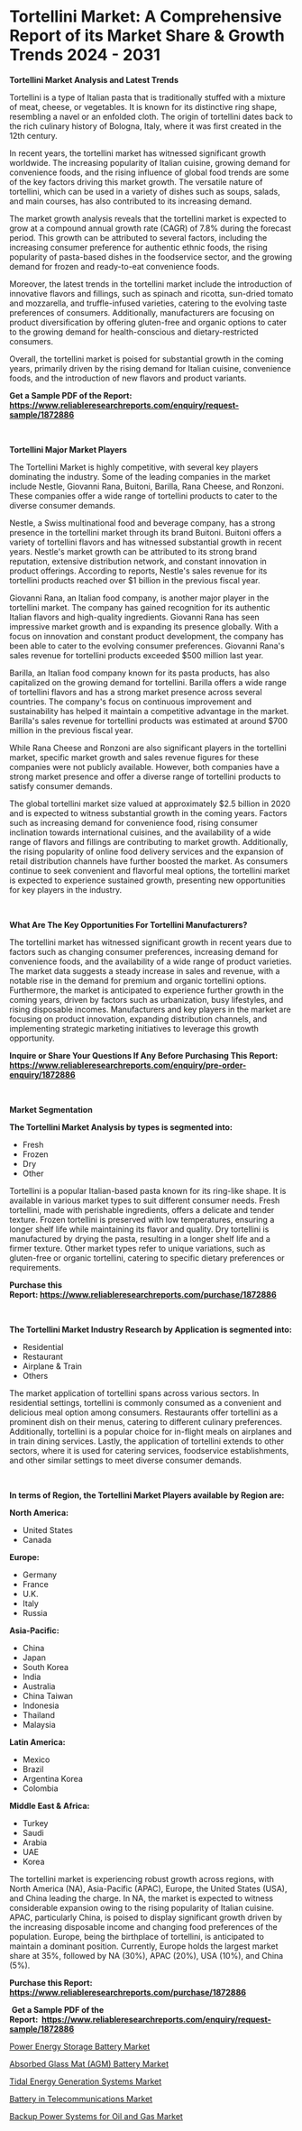 <p><h1>Tortellini Market: A Comprehensive Report of its Market Share & Growth Trends 2024 - 2031</h1></p><p><strong>Tortellini Market Analysis and Latest Trends</strong></p>
<p><p>Tortellini is a type of Italian pasta that is traditionally stuffed with a mixture of meat, cheese, or vegetables. It is known for its distinctive ring shape, resembling a navel or an enfolded cloth. The origin of tortellini dates back to the rich culinary history of Bologna, Italy, where it was first created in the 12th century.</p><p>In recent years, the tortellini market has witnessed significant growth worldwide. The increasing popularity of Italian cuisine, growing demand for convenience foods, and the rising influence of global food trends are some of the key factors driving this market growth. The versatile nature of tortellini, which can be used in a variety of dishes such as soups, salads, and main courses, has also contributed to its increasing demand.</p><p>The market growth analysis reveals that the tortellini market is expected to grow at a compound annual growth rate (CAGR) of 7.8% during the forecast period. This growth can be attributed to several factors, including the increasing consumer preference for authentic ethnic foods, the rising popularity of pasta-based dishes in the foodservice sector, and the growing demand for frozen and ready-to-eat convenience foods.</p><p>Moreover, the latest trends in the tortellini market include the introduction of innovative flavors and fillings, such as spinach and ricotta, sun-dried tomato and mozzarella, and truffle-infused varieties, catering to the evolving taste preferences of consumers. Additionally, manufacturers are focusing on product diversification by offering gluten-free and organic options to cater to the growing demand for health-conscious and dietary-restricted consumers.</p><p>Overall, the tortellini market is poised for substantial growth in the coming years, primarily driven by the rising demand for Italian cuisine, convenience foods, and the introduction of new flavors and product variants.</p></p>
<p><strong>Get a Sample PDF of the Report:&nbsp; <a href="https://www.reliableresearchreports.com/enquiry/request-sample/1872886">https://www.reliableresearchreports.com/enquiry/request-sample/1872886</a></strong></p>
<p>&nbsp;</p>
<p><strong>Tortellini Major Market Players</strong></p>
<p><p>The Tortellini Market is highly competitive, with several key players dominating the industry. Some of the leading companies in the market include Nestle, Giovanni Rana, Buitoni, Barilla, Rana Cheese, and Ronzoni. These companies offer a wide range of tortellini products to cater to the diverse consumer demands.</p><p>Nestle, a Swiss multinational food and beverage company, has a strong presence in the tortellini market through its brand Buitoni. Buitoni offers a variety of tortellini flavors and has witnessed substantial growth in recent years. Nestle's market growth can be attributed to its strong brand reputation, extensive distribution network, and constant innovation in product offerings. According to reports, Nestle's sales revenue for its tortellini products reached over $1 billion in the previous fiscal year.</p><p>Giovanni Rana, an Italian food company, is another major player in the tortellini market. The company has gained recognition for its authentic Italian flavors and high-quality ingredients. Giovanni Rana has seen impressive market growth and is expanding its presence globally. With a focus on innovation and constant product development, the company has been able to cater to the evolving consumer preferences. Giovanni Rana's sales revenue for tortellini products exceeded $500 million last year.</p><p>Barilla, an Italian food company known for its pasta products, has also capitalized on the growing demand for tortellini. Barilla offers a wide range of tortellini flavors and has a strong market presence across several countries. The company's focus on continuous improvement and sustainability has helped it maintain a competitive advantage in the market. Barilla's sales revenue for tortellini products was estimated at around $700 million in the previous fiscal year.</p><p>While Rana Cheese and Ronzoni are also significant players in the tortellini market, specific market growth and sales revenue figures for these companies were not publicly available. However, both companies have a strong market presence and offer a diverse range of tortellini products to satisfy consumer demands.</p><p>The global tortellini market size valued at approximately $2.5 billion in 2020 and is expected to witness substantial growth in the coming years. Factors such as increasing demand for convenience food, rising consumer inclination towards international cuisines, and the availability of a wide range of flavors and fillings are contributing to market growth. Additionally, the rising popularity of online food delivery services and the expansion of retail distribution channels have further boosted the market. As consumers continue to seek convenient and flavorful meal options, the tortellini market is expected to experience sustained growth, presenting new opportunities for key players in the industry.</p></p>
<p>&nbsp;</p>
<p><strong>What Are The Key Opportunities For Tortellini Manufacturers?</strong></p>
<p><p>The tortellini market has witnessed significant growth in recent years due to factors such as changing consumer preferences, increasing demand for convenience foods, and the availability of a wide range of product varieties. The market data suggests a steady increase in sales and revenue, with a notable rise in the demand for premium and organic tortellini options. Furthermore, the market is anticipated to experience further growth in the coming years, driven by factors such as urbanization, busy lifestyles, and rising disposable incomes. Manufacturers and key players in the market are focusing on product innovation, expanding distribution channels, and implementing strategic marketing initiatives to leverage this growth opportunity.</p></p>
<p><strong>Inquire or Share Your Questions If Any Before Purchasing This Report: <a href="https://www.reliableresearchreports.com/enquiry/pre-order-enquiry/1872886">https://www.reliableresearchreports.com/enquiry/pre-order-enquiry/1872886</a></strong></p>
<p>&nbsp;</p>
<p><strong>Market Segmentation</strong></p>
<p><strong>The Tortellini Market Analysis by types is segmented into:</strong></p>
<p><ul><li>Fresh</li><li>Frozen</li><li>Dry</li><li>Other</li></ul></p>
<p><p>Tortellini is a popular Italian-based pasta known for its ring-like shape. It is available in various market types to suit different consumer needs. Fresh tortellini, made with perishable ingredients, offers a delicate and tender texture. Frozen tortellini is preserved with low temperatures, ensuring a longer shelf life while maintaining its flavor and quality. Dry tortellini is manufactured by drying the pasta, resulting in a longer shelf life and a firmer texture. Other market types refer to unique variations, such as gluten-free or organic tortellini, catering to specific dietary preferences or requirements.</p></p>
<p><strong>Purchase this Report:&nbsp;<a href="https://www.reliableresearchreports.com/purchase/1872886">https://www.reliableresearchreports.com/purchase/1872886</a></strong></p>
<p>&nbsp;</p>
<p><strong>The Tortellini Market Industry Research by Application is segmented into:</strong></p>
<p><ul><li>Residential</li><li>Restaurant</li><li>Airplane & Train</li><li>Others</li></ul></p>
<p><p>The market application of tortellini spans across various sectors. In residential settings, tortellini is commonly consumed as a convenient and delicious meal option among consumers. Restaurants offer tortellini as a prominent dish on their menus, catering to different culinary preferences. Additionally, tortellini is a popular choice for in-flight meals on airplanes and in train dining services. Lastly, the application of tortellini extends to other sectors, where it is used for catering services, foodservice establishments, and other similar settings to meet diverse consumer demands.</p></p>
<p>&nbsp;</p>
<p><strong>In terms of Region, the Tortellini Market Players available by Region are:</strong></p>
<p>
    <p> <strong> North America: </strong>
        <ul>
            <li>United States</li>
            <li>Canada</li>
        </ul>
        </p> 
    <p> <strong> Europe: </strong>
        <ul>
            <li>Germany</li>
            <li>France</li>
            <li>U.K.</li>
            <li>Italy</li>
            <li>Russia</li>
        </ul>
        </p> 
    <p> <strong> Asia-Pacific: </strong>
        <ul>
            <li>China</li>
            <li>Japan</li>
            <li>South Korea</li>
            <li>India</li>
            <li>Australia</li>
            <li>China Taiwan</li>
            <li>Indonesia</li>
            <li>Thailand</li>
            <li>Malaysia</li>
        </ul>
        </p> 
    <p> <strong> Latin America: </strong>
        <ul>
            <li>Mexico</li>
            <li>Brazil</li>
            <li>Argentina Korea</li>
            <li>Colombia</li>
        </ul>
        </p> 
    <p> <strong> Middle East & Africa: </strong>
        <ul>
            <li>Turkey</li>
            <li>Saudi</li>
            <li>Arabia</li>
            <li>UAE</li>
            <li>Korea</li>
        </ul>
    </p>
    </p>
<p><p>The tortellini market is experiencing robust growth across regions, with North America (NA), Asia-Pacific (APAC), Europe, the United States (USA), and China leading the charge. In NA, the market is expected to witness considerable expansion owing to the rising popularity of Italian cuisine. APAC, particularly China, is poised to display significant growth driven by the increasing disposable income and changing food preferences of the population. Europe, being the birthplace of tortellini, is anticipated to maintain a dominant position. Currently, Europe holds the largest market share at 35%, followed by NA (30%), APAC (20%), USA (10%), and China (5%).</p></p>
<p><strong>Purchase this Report: <a href="https://www.reliableresearchreports.com/purchase/1872886">https://www.reliableresearchreports.com/purchase/1872886</a></strong></p>
<p>&nbsp;<strong>Get a Sample PDF of the Report:&nbsp;&nbsp;<a href="https://www.reliableresearchreports.com/enquiry/request-sample/1872886">https://www.reliableresearchreports.com/enquiry/request-sample/1872886</a></strong></p>
<p><strong></strong></p>
<p><p><a href="https://github.com/rahu1501/Market-Research-Report-List-2/blob/main/power-energy-storage-battery-market.md">Power Energy Storage Battery Market</a></p><p><a href="https://github.com/rahu1506/Market-Research-Report-List-2/blob/main/absorbed-glass-mat-agm-battery-market.md">Absorbed Glass Mat (AGM) Battery Market</a></p><p><a href="https://github.com/rahu1503/Market-Research-Report-List-2/blob/main/tidal-energy-generation-systems-market.md">Tidal Energy Generation Systems Market</a></p><p><a href="https://github.com/rahu1505/Market-Research-Report-List-2/blob/main/battery-in-telecommunications-market.md">Battery in Telecommunications Market</a></p><p><a href="https://github.com/rahu1502/Market-Research-Report-List-2/blob/main/backup-power-systems-for-oil-and-gas-market.md">Backup Power Systems for Oil and Gas Market</a></p></p>